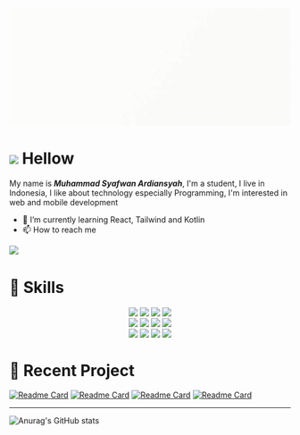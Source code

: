 <img src="assets/syafwan.gif">

<h1>
  <img src="https://github.com/TheDudeThatCode/TheDudeThatCode/blob/master/Assets/Hi.gif?raw=true" width="30"> Hellow
</h1>

<p>My name is <b><i>Muhammad Syafwan Ardiansyah</i></b>, I'm a student, I live in Indonesia, I like about technology especially Programming, I'm interested in web and mobile development</p>

- 🌱 I’m currently learning React, Tailwind and Kotlin
- 📫 How to reach me

<a href="https://www.instagram.com/safvvan_/" target="_blank">
  <img src="https://img.shields.io/badge/Instagram-E4405F?style=for-the-badge&logo=instagram&logoColor=white">
</a>

<h1>
   📖 Skills
</h1>

<p align="center">
  <img src="https://img.shields.io/badge/HTML5-E34F26?style=for-the-badge&logo=html5&logoColor=white"> <img src="https://img.shields.io/badge/CSS3-1572B6?style=for-the-badge&logo=css3&logoColor=white"> <img src="https://img.shields.io/badge/JavaScript-323330?style=for-the-badge&logo=javascript&logoColor=F7DF1E"> <img src="https://img.shields.io/badge/PHP-777BB4?style=for-the-badge&logo=php&logoColor=white"><br>
  <img src="https://img.shields.io/badge/MySQL-005C84?style=for-the-badge&logo=mysql&logoColor=white"> <img src="https://img.shields.io/badge/Bootstrap-563D7C?style=for-the-badge&logo=bootstrap&logoColor=white"> <img src="https://img.shields.io/badge/Laravel-FF2D20?style=for-the-badge&logo=laravel&logoColor=white"> <img src="https://img.shields.io/badge/Composer-885630?style=for-the-badge&logo=Composer&logoColor=white"><br>
  <img src="https://img.shields.io/badge/npm-CB3837?style=for-the-badge&logo=npm&logoColor=white"> <img src="https://img.shields.io/badge/GIT-E44C30?style=for-the-badge&logo=git&logoColor=white"> <img src="https://img.shields.io/badge/GitHub-100000?style=for-the-badge&logo=github&logoColor=white"> <img src="https://img.shields.io/badge/Visual_Studio_Code-0078D4?style=for-the-badge&logo=visual%20studio%20code&logoColor=white">
</p>

<h1>
   📃 Recent Project
</h1>

[![Readme Card](https://github-readme-stats.vercel.app/api/pin/?username=syafwan000&repo=bisa-ngopi)](https://github.com/Syafwan000/bisa-ngopi)
[![Readme Card](https://github-readme-stats.vercel.app/api/pin/?username=syafwan000&repo=quran-digital)](https://github.com/Syafwan000/quran-digital)
[![Readme Card](https://github-readme-stats.vercel.app/api/pin/?username=syafwan000&repo=teymii)](https://github.com/Syafwan000/teymii)
[![Readme Card](https://github-readme-stats.vercel.app/api/pin/?username=syafwan000&repo=wikabsensi)](https://github.com/Syafwan000/wikabsensi)

<hr>

![Anurag's GitHub stats](https://github-readme-stats.vercel.app/api?username=syafwan000&theme=dark&show_icons=true)
